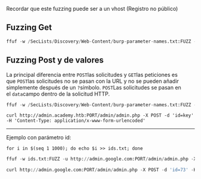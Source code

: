 Recordar que este fuzzing puede ser a un vhost (Registro no público)

## Fuzzing Get
```python
ffuf -w /SecLists/Discovery/Web-Content/burp-parameter-names.txt:FUZZ -u http://admin.google.com:PORT/admin/admin.php?FUZZ=key -v -fs 798
```

## Fuzzing Post y de valores

La principal diferencia entre `POST`las solicitudes y `GET`las peticiones es que `POST`las solicitudes no se pasan con la URL y no se pueden añadir simplemente después de un `?`símbolo. `POST`Las solicitudes se pasan en el `data`campo dentro de la solicitud HTTP.

```python
ffuf -w /SecLists/Discovery/Web-Content/burp-parameter-names.txt:FUZZ -u http://admin.google.com:PORT/admin/admin.php -X POST -d 'FUZZ=key' -H 'Content-Type: application/x-www-form-urlencoded' -fs xxx -c -ic -t 200
```
```shell-session
curl http://admin.academy.htb:PORT/admin/admin.php -X POST -d 'id=key' -H 'Content-Type: application/x-www-form-urlencoded'
```


----
Ejemplo con parámetro id:
```shell-session
for i in $(seq 1 1000); do echo $i >> ids.txt; done
```
```python
ffuf -w ids.txt:FUZZ -u http://admin.google.com:PORT/admin/admin.php -X POST -d 'id=FUZZ' -H 'Content-Type: application/x-www-form-urlencoded' -v 
```

```python
curl http://admin.google.com:PORT/admin/admin.php -X POST -d 'id=73' -H 'Content-Type: application/x-www-form-urlencoded'
```